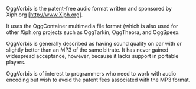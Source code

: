 OggVorbis is the patent-free audio format written and sponsored by Xiph.org [http://www.Xiph.org].

It uses the OggContainer multimedia file format (which is also used for other Xiph.org projects such as OggTarkin, OggTheora, and OggSpeex.

OggVorbis is generally described as having sound quality on par with or slightly better than an MP3 of the same bitrate.  It has never gained widespread acceptance, however, because it lacks support in portable players.

OggVorbis is of interest to programmers who need to work with audio encoding but wish to avoid the patent fees associated with the MP3 format.
